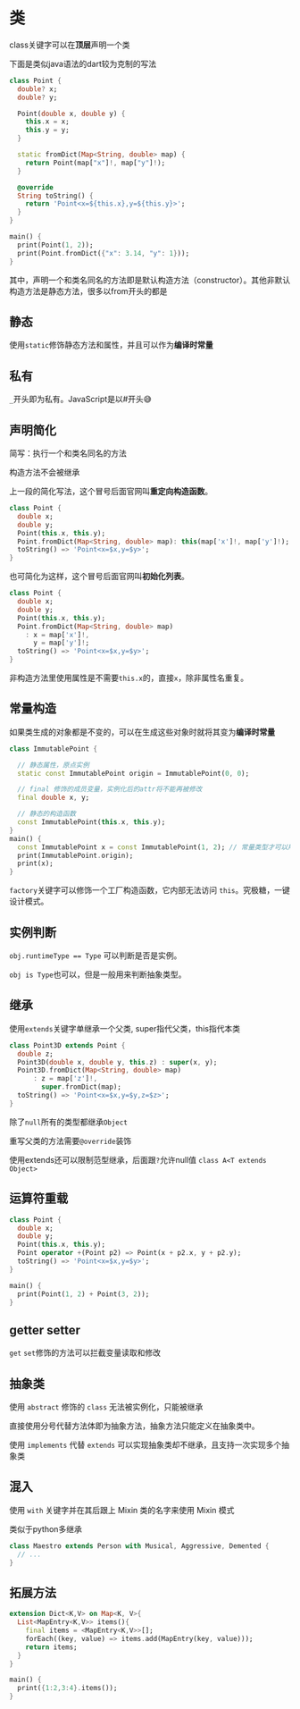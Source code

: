 # 类

class关键字可以在**顶层**声明一个类

下面是类似java语法的dart较为克制的写法

```dart
class Point {
  double? x;
  double? y;

  Point(double x, double y) {
    this.x = x;
    this.y = y;
  }

  static fromDict(Map<String, double> map) {
    return Point(map["x"]!, map["y"]!);
  }

  @override
  String toString() {
    return 'Point<x=${this.x},y=${this.y}>';
  }
}

main() {
  print(Point(1, 2));
  print(Point.fromDict({"x": 3.14, "y": 1}));
}
```

其中，声明一个和类名同名的方法即是默认构造方法（constructor）。其他非默认构造方法是静态方法，很多以from开头的都是


## 静态

使用`static`修饰静态方法和属性，并且可以作为**编译时常量**

## 私有

`_`开头即为私有。JavaScript是以#开头😅


## 声明简化

简写：执行一个和类名同名的方法

构造方法不会被继承

上一段的简化写法，这个冒号后面官网叫**重定向构造函数**。
```dart
class Point {
  double x;
  double y;
  Point(this.x, this.y);
  Point.fromDict(Map<String, double> map): this(map['x']!, map['y']!);
  toString() => 'Point<x=$x,y=$y>';
}
```

也可简化为这样，这个冒号后面官网叫**初始化列表**。
```dart
class Point {
  double x;
  double y;
  Point(this.x, this.y);
  Point.fromDict(Map<String, double> map)
    : x = map['x']!,
      y = map['y']!;
  toString() => 'Point<x=$x,y=$y>';
}
```

非构造方法里使用属性是不需要`this.x`的，直接`x`，除非属性名重复。

## 常量构造

如果类生成的对象都是不变的，可以在生成这些对象时就将其变为**编译时常量**
```dart
class ImmutablePoint {

  // 静态属性，原点实例
  static const ImmutablePoint origin = ImmutablePoint(0, 0);

  // final 修饰的成员变量，实例化后的attr将不能再被修改
  final double x, y;

  // 静态的构造函数
  const ImmutablePoint(this.x, this.y);
}
main() {
  const ImmutablePoint x = const ImmutablePoint(1, 2); // 常量类型才可以用cosnt声明
  print(ImmutablePoint.origin);
  print(x);
}
```

`factory`关键字可以修饰一个工厂构造函数，它内部无法访问 `this`。究极糖，一键设计模式。

## 实例判断

`obj.runtimeType == Type` 可以判断是否是实例。

`obj is Type`也可以，但是一般用来判断抽象类型。

## 继承

使用`extends`关键字单继承一个父类, super指代父类，this指代本类

```dart
class Point3D extends Point {
  double z;
  Point3D(double x, double y, this.z) : super(x, y);
  Point3D.fromDict(Map<String, double> map)
      : z = map['z']!,
        super.fromDict(map);
  toString() => 'Point<x=$x,y=$y,z=$z>';
}
```
除了`null`所有的类型都继承`Object`

重写父类的方法需要`@override`装饰

使用extends还可以限制范型继承，后面跟`?`允许null值 `class A<T extends Object>`


## 运算符重载

```dart
class Point {
  double x;
  double y;
  Point(this.x, this.y);
  Point operator +(Point p2) => Point(x + p2.x, y + p2.y);
  toString() => 'Point<x=$x,y=$y>';
}

main() {
  print(Point(1, 2) + Point(3, 2));
}
```

## getter setter

`get` `set`修饰的方法可以拦截变量读取和修改


## 抽象类

使用 `abstract` 修饰的 `class` 无法被实例化，只能被继承

直接使用分号代替方法体即为抽象方法，抽象方法只能定义在抽象类中。

使用 `implements` 代替 `extends` 可以实现抽象类却不继承，且支持一次实现多个抽象类


## 混入

使用 `with` 关键字并在其后跟上 Mixin 类的名字来使用 Mixin 模式

类似于python多继承

```dart
class Maestro extends Person with Musical, Aggressive, Demented {
  // ...
}
```

## 拓展方法
```dart
extension Dict<K,V> on Map<K, V>{
  List<MapEntry<K,V>> items(){
    final items = <MapEntry<K,V>>[];
    forEach((key, value) => items.add(MapEntry(key, value)));
    return items;
  }
}

main() {
  print({1:2,3:4}.items());
}
```
